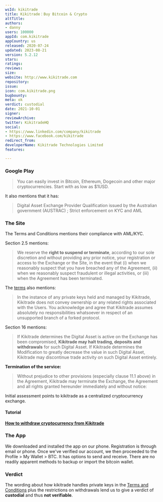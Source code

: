 ```yaml
---
wsId: kikitrade
title: Kikitrade：Buy Bitcoin & Crypto
altTitle: 
authors:
- danny
users: 100000
appId: com.kikitrade
appCountry: us
released: 2020-07-24
updated: 2023-08-21
version: 5.2.12
stars: 
ratings: 
reviews: 
size: 
website: http://www.kikitrade.com
repository: 
issue: 
icon: com.kikitrade.png
bugbounty: 
meta: ok
verdict: custodial
date: 2021-10-01
signer: 
reviewArchive: 
twitter: KikitradeHQ
social:
- https://www.linkedin.com/company/kikitrade
- https://www.facebook.com/kikitrade
redirect_from: 
developerName: Kikitrade Technologies Limited
features: 

---
```


### Google Play
> You can easily invest in Bitcoin, Ethereum, Dogecoin and other major cryptocurrencies. Start with as low as $1USD.

It also mentions that it has:

> Digital Asset Exchange Provider Qualification issued by the Australian government (AUSTRAC) ; Strict enforcement on KYC and AML

### The Site

The Terms and Conditions mentions their compliance with AML/KYC.

Section 2.5 mentions:

> We reserve the **right to suspend or terminate**, according to our sole discretion and without providing any prior notice, your registration or access to the Exchange or the Site, in the event that (i) when we reasonably suspect that you have breached any of the Agreement, (ii) when we reasonably suspect fraudulent or illegal activities, or (iii) when the Agreement has been terminated.

The [terms](https://www.kikitrade.com/terms) also mentions:

> In the instance of any private keys held and managed by Kikitrade, Kikitrade does not convey ownership or any related rights associated with the Users. You acknowledge and agree that Kikitrade assumes absolutely no responsibilities whatsoever in respect of an unsupported branch of a forked protocol.

Section 16 mentions:

> If Kikitrade determines the Digital Asset is active on the Exchange has been compromised, **Kikitrade may halt trading, deposits and withdrawals** for such Digital Asset. If Kikitrade determines the Modification to greatly decrease the value in such Digital Asset, Kikitrade may discontinue trade activity on such Digital Asset entirely. 

**Termination of the service:**

> Without prejudice to other provisions (especially clause 11.1 above) in the Agreement, Kikitrade may terminate the Exchange, the Agreement and all rights granted hereunder immediately and without notice:

Initial assessment points to kikitrade as a centralized cryptocurrency exchange.

#### Tutorial

[**How to withdraw cryptocurrency from Kikitrade**](https://kikitrade.zendesk.com/hc/en-hk/articles/360001624475-How-to-withdraw-cryptocurrency-)

### The App

We downloaded and installed the app on our phone. Registration is through email or phone. Once we've verified our account, we then proceeded to the Profile > My Wallet > BTC. It has options to send and receive. There are no readily apparent methods to backup or import the bitcoin wallet.

### Verdict

The wording about how kikitrade handles private keys in the [Terms and Conditions](https://www.kikitrade.com/terms) plus the restrictions on withdrawals lend us to give a verdict of **custodial** and thus **not verifiable**.
